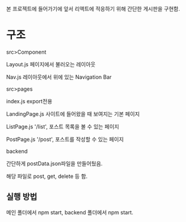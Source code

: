 본 프로젝트에 들어가기에 앞서 리액트에 적응하기 위해 간단한 게시판을 구현함.

# 구조

src>Component

Layout.js 페이지에서 불러오는 레이아웃

Nav.js 레이아웃에서 위에 있는 Navigation Bar

src>pages

index.js export전용

LandingPage.js 사이트에 들어왔을 때 보여지는 기본 페이지

ListPage.js '/list', 포스트 목록을 볼 수 있는 페이지

PostPage.js '/post', 포스트를 작성할 수 있는 페이지


backend

간단하게 postData.json파일을 만들어뒀음.

해당 파일로 post, get, delete 등 함.

## 실행 방법
메인 폴더에서 npm start, backend 폴더에서 npm start.

